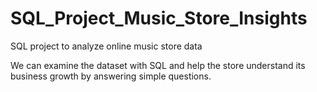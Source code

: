 # SQL_Project_Music_Store_Insights
SQL project to analyze online music store data

We can examine the dataset with SQL and help the store understand its business growth by answering simple questions.
